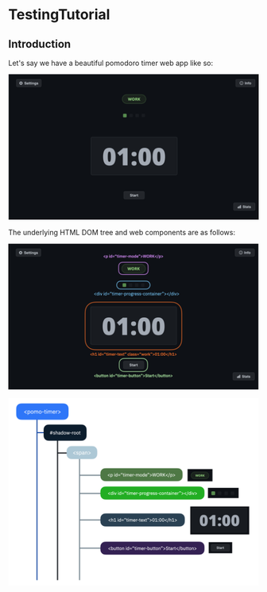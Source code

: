 # TestingTutorial

## Introduction
Let's say we have a beautiful pomodoro timer web app like so:

![timer_published_site](source/images/timerPublishedPage.png)

The underlying HTML DOM tree and web components are as follows:

![timer_HTML](source/images/timerHTMLExpose.png)

![timer_DOM_tree](source/images/timerDOMTree.png)
